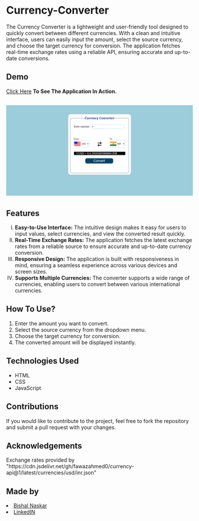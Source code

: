 # Currency-Converter
<p>The Currency Converter is a lightweight and user-friendly tool designed to quickly convert between different currencies. With a clean and intuitive interface, users can easily input the amount, select the source currency, and choose the target currency for conversion. The application fetches real-time exchange rates using a reliable API, ensuring accurate and up-to-date conversions.</p>

<h2>Demo</h2>
<a href="https://bishal-currency-converter.netlify.app/">Click Here</a> <strong>To See The Application In Action.</strong>

<h2><img src="https://github.com/Bishal-5/Currency-Converter/blob/d6a175baa418d60a6084597dad172e57a3afc7c7/Currency%20Converter/Screenshot/Screenshot.png"></h2>

<h2>Features</h2>
<ol type="I">
  <li><strong>Easy-to-Use Interface:</strong> The intuitive design makes it easy for users to input values, select currencies, and view the converted result quickly.</li>
  <li><strong>Real-Time Exchange Rates:</strong> The application fetches the latest exchange rates from a reliable source to ensure accurate and up-to-date currency conversion.</li>
  <li><strong>Responsive Design:</strong> The application is built with responsiveness in mind, ensuring a seamless experience across various devices and screen sizes.</li>
  <li><strong>Supports Multiple Currencies:</strong> The converter supports a wide range of currencies, enabling users to convert between various international currencies.</li>
</ol>

<h2>How To Use?</h2>
<ol>
  <li>Enter the amount you want to convert.</li>
  <li>Select the source currency from the dropdown menu.</li>
  <li>Choose the target currency for conversion.</li>
  <li>The converted amount will be displayed instantly.</li>  
</ol>

<h2>Technologies Used</h2>
<ul>
  <li>HTML</li>
  <li>CSS</li>
  <li>JavaScript</li>
</ul>

<h2>Contributions</h2>
<p>If you would like to contribute to the project, feel free to fork the repository and submit a pull request with your changes.</p>

<h2>Acknowledgements</h2>
<p>Exchange rates provided by "https://cdn.jsdelivr.net/gh/fawazahmed0/currency-api@1/latest/currencies/usd/inr.json"</p>

<h2>Made by</h2>
<li><a href="https://github.com/Bishal-5">Bishal Naskar</a></li>
<li><a href="https://www.linkedin.com/in/bishal-naskar-2a5716250/">LinkedIN</a></li>
